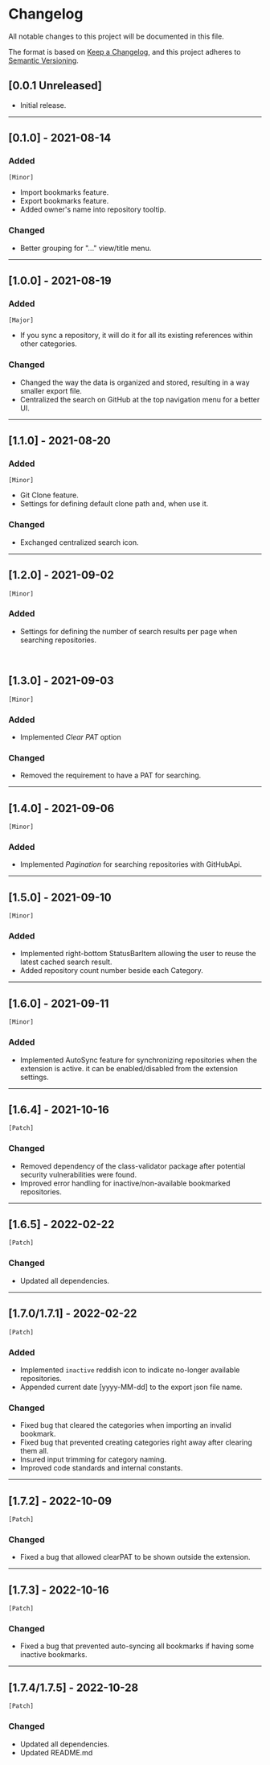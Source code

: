 # Changelog

All notable changes to this project will be documented in this file.

The format is based on [Keep a Changelog](https://keepachangelog.com/en/1.0.0/),
and this project adheres to [Semantic Versioning](https://semver.org/spec/v2.0.0.html).

## [0.0.1 Unreleased]

- Initial release.

---

## [0.1.0] - 2021-08-14
### Added
`[Minor]`
- Import bookmarks feature.
- Export bookmarks feature.
- Added owner's name into repository tooltip.

### Changed

- Better grouping for "..." view/title menu.

---

## [1.0.0] - 2021-08-19
### Added
`[Major]`
- If you sync a repository, it will do it for all its existing references within other categories.

### Changed

- Changed the way the data is organized and stored, resulting in a way smaller export file.
- Centralized the search on GitHub at the top navigation menu for a better UI.

---

## [1.1.0] - 2021-08-20
### Added
`[Minor]`
- Git Clone feature.
- Settings for defining default clone path and, when use it.

### Changed

- Exchanged centralized search icon.

---

## [1.2.0] - 2021-09-02
`[Minor]`
### Added

- Settings for defining the number of search results per page when searching repositories.

<br>

## [1.3.0] - 2021-09-03
`[Minor]`
### Added

- Implemented *Clear PAT* option

### Changed

- Removed the requirement to have a PAT for searching.

---

## [1.4.0] - 2021-09-06
`[Minor]`
### Added

- Implemented *Pagination* for searching repositories with GitHubApi.

---

## [1.5.0] - 2021-09-10
`[Minor]`
### Added

- Implemented right-bottom StatusBarItem allowing the user to reuse the latest cached search result.
- Added repository count number beside each Category.

---

## [1.6.0] - 2021-09-11
`[Minor]`
### Added

- Implemented AutoSync feature for synchronizing repositories when the extension is active.
it can be enabled/disabled from the extension settings.

---

## [1.6.4] - 2021-10-16
`[Patch]`
### Changed

- Removed dependency of the class-validator package after potential security vulnerabilities were found.
- Improved error handling for inactive/non-available bookmarked repositories.

---

## [1.6.5] - 2022-02-22
`[Patch]`
### Changed
- Updated all dependencies.

---

## [1.7.0/1.7.1] - 2022-02-22
`[Patch]`
### Added
- Implemented `inactive` reddish icon to indicate no-longer available repositories.
- Appended current date [yyyy-MM-dd] to the export json file name.

### Changed
- Fixed bug that cleared the categories when importing an invalid bookmark.
- Fixed bug that prevented creating categories right away after clearing them all.
- Insured input trimming for category naming.
- Improved code standards and internal constants.

---

## [1.7.2] - 2022-10-09
`[Patch]`
### Changed
- Fixed a bug that allowed clearPAT to be shown outside the extension.

---

## [1.7.3] - 2022-10-16
`[Patch]`
### Changed
- Fixed a bug that prevented auto-syncing all bookmarks if having some inactive bookmarks.

---

## [1.7.4/1.7.5] - 2022-10-28
`[Patch]`
### Changed
- Updated all dependencies.
- Updated README.md